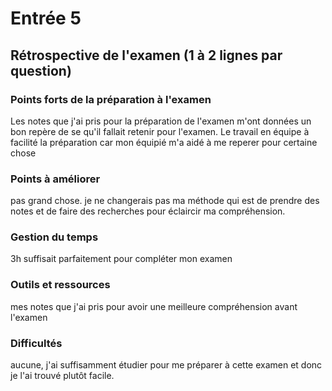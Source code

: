 # Entrée 5
## Rétrospective de l'examen (1 à 2 lignes par question)

### Points forts de la préparation à l'examen
Les notes que j'ai pris pour la préparation de l'examen m'ont données un bon repère de se qu'il fallait retenir pour l'examen.
Le travail en équipe à facilité la préparation car mon équipié m'a aidé à me reperer pour certaine chose
### Points à améliorer
pas grand chose. je ne changerais pas ma méthode qui est de prendre des notes et de faire des recherches pour éclaircir ma compréhension. 

### Gestion du temps
3h suffisait parfaitement pour compléter mon examen

### Outils et ressources
mes notes que j'ai pris pour avoir une meilleure compréhension avant l'examen

### Difficultés
aucune, j'ai suffisamment étudier pour me préparer à cette examen et donc je l'ai trouvé plutôt facile.

